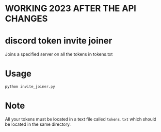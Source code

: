 # WORKING 2023 AFTER THE API CHANGES

# discord token invite joiner
Joins a specified server on all the tokens in tokens.txt

# Usage
`python invite_joiner.py`

# Note
All your tokens must be located in a text file called `tokens.txt` which should be located in the same directory.
